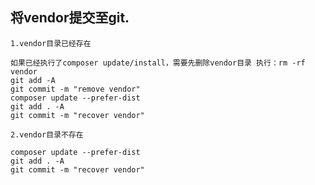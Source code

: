 将vendor提交至git.
--------------------

    1.vendor目录已经存在
    
    如果已经执行了composer update/install，需要先删除vendor目录 执行：rm -rf vendor
    git add -A
    git commit -m "remove vendor"
    composer update --prefer-dist
    git add . -A 
    git commit -m "recover vendor"
    
    2.vendor目录不存在
    
    composer update --prefer-dist
    git add . -A 
    git commit -m "recover vendor"